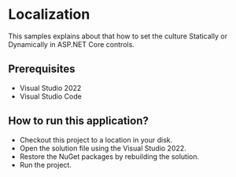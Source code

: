 # Localization

This samples explains about that how to set the culture Statically or Dynamically in ASP.NET Core controls.

## Prerequisites

* Visual Studio 2022
* Visual Studio Code

## How to run this application?

* Checkout this project to a location in your disk.
* Open the solution file using the Visual Studio 2022.
* Restore the NuGet packages by rebuilding the solution.
* Run the project.